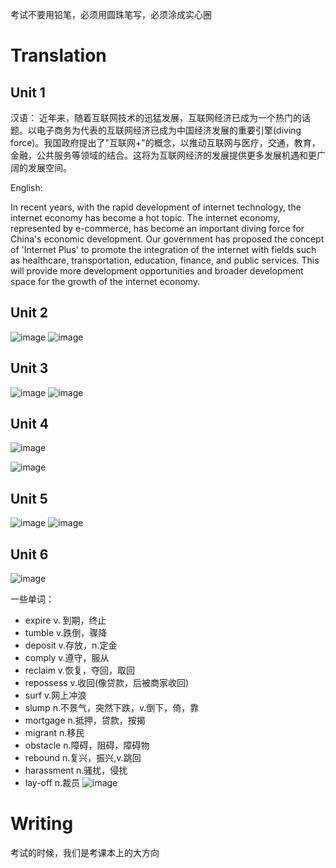 考试不要用铅笔，必须用圆珠笔写，必须涂成实心圈

# Translation
## Unit 1

汉语：
  近年来，随着互联网技术的迅猛发展，互联网经济已成为一个热门的话题。以电子商务为代表的互联网经济已成为中国经济发展的重要引擎(diving force)。我国政府提出了"互联网+"的概念，以推动互联网与医疗，交通，教育，金融，公共服务等领域的结合。这将为互联网经济的发展提供更多发展机遇和更广阔的发展空间。

English:

 In recent years, with the rapid development of internet technology, the internet economy has become a hot topic. The internet economy, represented by e-commerce, has become an important diving force for China's economic development. Our government has proposed the concept of 'Internet Plus' to promote the integration of the internet with fields such as healthcare, transportation, education, finance, and public services. This will provide more development opportunities and broader development space for the growth of the internet economy.

## Unit 2
![image](https://github.com/user-attachments/assets/5b217bbf-158f-42eb-a4eb-91af1ae1adb0)
![image](https://github.com/user-attachments/assets/d6ddbe40-25bb-4eea-b9a2-fc92ce16ca1d)


## Unit 3
![image](https://github.com/user-attachments/assets/528e52ad-1496-4ff3-81e2-45e3893e0523)
![image](https://github.com/user-attachments/assets/72976126-ad5c-4843-8478-77142391f643)

## Unit 4
![image](https://github.com/user-attachments/assets/93a2d736-af30-4389-b0dc-1acda1bb37c0)

![image](https://github.com/user-attachments/assets/ff138998-aa40-48e1-998a-dcfd8ff1642d)

## Unit 5
![image](https://github.com/user-attachments/assets/36b0ebae-1920-414c-9eaf-f4723faf1862)
![image](https://github.com/user-attachments/assets/75b93e4f-3dcb-4ef6-b0d2-faeca64aba34)

## Unit 6
![image](https://github.com/user-attachments/assets/6a764ace-eac7-481d-a64d-b57ad5f69bc8)



一些单词：
* expire v. 到期，终止
*  tumble v.跌倒，骤降
*  deposit v.存放，n.定金
*  comply v.遵守，服从
*  reclaim v.恢复，夺回，取回
*  repossess  v.收回(像贷款，后被商家收回)
*  surf v.网上冲浪
*  slump n.不景气，突然下跌，v.倒下，倚，靠
*  mortgage n.抵押，贷款，按揭
*  migrant n.移民
*  obstacle n.障碍，阻碍，障碍物
*  rebound n.复兴，振兴,v.跳回
*  harassment  n.骚扰，侵扰
*  lay-off n.裁员
![image](https://github.com/user-attachments/assets/bd26cdc9-42cb-4c8b-b066-2d25016c7d00)
# Writing

考试的时候，我们是考课本上的大方向


